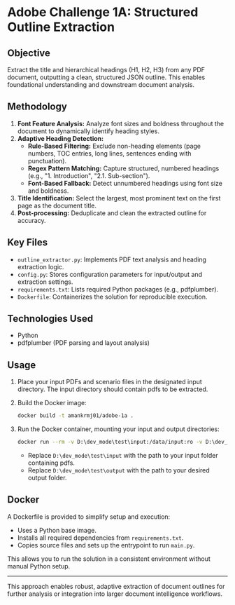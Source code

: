 # Adobe Challenge 1A: Structured Outline Extraction

## Objective
Extract the title and hierarchical headings (H1, H2, H3) from any PDF document, outputting a clean, structured JSON outline. This enables foundational understanding and downstream document analysis.

## Methodology
1. **Font Feature Analysis:** Analyze font sizes and boldness throughout the document to dynamically identify heading styles.
2. **Adaptive Heading Detection:**
   - **Rule-Based Filtering:** Exclude non-heading elements (page numbers, TOC entries, long lines, sentences ending with punctuation).
   - **Regex Pattern Matching:** Capture structured, numbered headings (e.g., "1. Introduction", "2.1. Sub-section").
   - **Font-Based Fallback:** Detect unnumbered headings using font size and boldness.
3. **Title Identification:** Select the largest, most prominent text on the first page as the document title.
4. **Post-processing:** Deduplicate and clean the extracted outline for accuracy.

## Key Files
- `outline_extractor.py`: Implements PDF text analysis and heading extraction logic.
- `config.py`: Stores configuration parameters for input/output and extraction settings.
- `requirements.txt`: Lists required Python packages (e.g., pdfplumber).
- `Dockerfile`: Containerizes the solution for reproducible execution.

## Technologies Used
- Python
- pdfplumber (PDF parsing and layout analysis)


## Usage
1. Place your input PDFs and scenario files in the designated input directory. The input directory should contain pdfs to be extracted.

2. Build the Docker image:
   ```sh
   docker build -t amankrmj01/adobe-1a .
   ```
3. Run the Docker container, mounting your input and output directories:
   ```sh
   docker run --rm -v D:\dev_mode\test\input:/data/input:ro -v D:\dev_mode\test\output:/data/output --network none amankrmj01/adobe-1a
   ```
   - Replace `D:\dev_mode\test\input` with the path to your input folder containing pdfs.
   - Replace `D:\dev_mode\test\output` with the path to your desired output folder.

## Docker
A Dockerfile is provided to simplify setup and execution:
- Uses a Python base image.
- Installs all required dependencies from `requirements.txt`.
- Copies source files and sets up the entrypoint to run `main.py`.

This allows you to run the solution in a consistent environment without manual Python setup.

---

This approach enables robust, adaptive extraction of document outlines for further analysis or integration into larger document intelligence workflows.